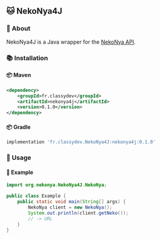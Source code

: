 ## 🐱 NekoNya4J

### 📝 About

NekoNya4J is a Java wrapper for the [NekoNya API](https://docs.classydev.fr/nekonya).

### 📚 Installation

#### 📦 Maven

```xml
<dependency>
    <groupId>fr.classydev</groupId>
    <artifactId>nekonya4j</artifactId>
    <version>0.1.0</version>
</dependency>
```

#### 📦 Gradle

```groovy
implementation 'fr.classydev.NekoNya4J:nekonya4j:0.1.0'
```

### 📖 Usage

#### 📝 Example

```java
import org.nekonya.NekoNya4J.NekoNya;

public class Example {
    public static void main(String[] args) {
        NekoNya client = new NekoNya();
        System.out.println(client.getNeko());
        // -> URL
    }
}
```